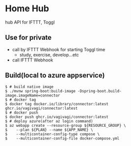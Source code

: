 # Home Hub

hub API for IFTTT, Toggl

## Use for private

- call by IFTTT Webhook for starting Toggl time
  - study, exercise, develop...etc
- call IFTTT Webhook

## Build(local to azure appservice)

```shell script
$ # build native image
$ ./mvnw spring-boot:build-image -Dspring-boot.build-image.imageName=connector
$ # docker tag
$ docker tag docker.io/library/connector:latest ghcr.io/vagivagi/connector:latest
$ # docker push
$ docker push ghcr.io/vagivagi/connector:latest
$ # deploy azure(after az login command)
$ az webapp create --resource-group ${RESOURCE_GROUP} \
$    --plan ${PLAN} --name ${APP_NAME} \
$    --multicontainer-config-type compose \
$    --multicontainer-config-file docker-compose.yml
```